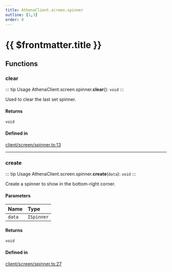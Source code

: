 ```yaml
---
title: AthenaClient.screen.spinner
outline: [1,3]
order: 0
---
```


# {{ $frontmatter.title }}


## Functions

### clear

::: tip Usage
AthenaClient.screen.spinner.**clear**(): `void`
:::

Used to clear the last set spinner.

#### Returns

`void`

#### Defined in

[client/screen/spinner.ts:13](https://github.com/Stuyk/altv-athena/blob/7cb341a/src/core/client/screen/spinner.ts#L13)

___

### create

::: tip Usage
AthenaClient.screen.spinner.**create**(`data`): `void`
:::

Create a spinner to show in the bottom-right corner.

#### Parameters

| Name | Type |
| :------ | :------ |
| `data` | `ISpinner` |

#### Returns

`void`

#### Defined in

[client/screen/spinner.ts:27](https://github.com/Stuyk/altv-athena/blob/7cb341a/src/core/client/screen/spinner.ts#L27)
